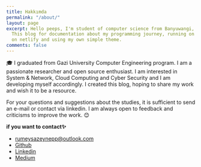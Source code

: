 ```yaml
---
title: Hakkımda
permalink: "/about/"
layout: page
excerpt: Hello peeps, I'm student of computer science from Banyuwangi, living in Jogjakarta.
  This blog for documentation about my programming journey, running on jekyll, hosting
  on netlify and using my own simple theme.
comments: false
---
```


🎓 I graduated from Gazi University Computer Engineering program. I am a passionate researcher and open source enthusiast. I am interested in System & Network, Cloud Computing and Cyber Security and I am developing myself accordingly. I created this blog, hoping to share my work and wish it to be a resource.


For your questions and suggestions about the studies, it is sufficient to send an e-mail or contact via linkedin. I am always open to feedback and criticisms to improve the work. 😊

**if you want to contact✨**

- <rumeysazeynepp@outlook.com>
- [Github](https://www.github.com/zeyneprumeysayorulmaz)
- [Linkedin](https://www.linkedin.com/in/zeynep-rumeysa-yorulmaz)
- [Medium](https://medium.com/@zeyneprumeysayorulmaz)

